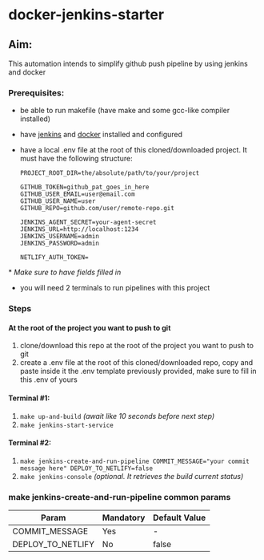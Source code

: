 # docker-jenkins-starter

## Aim:
This automation intends to simplify github push pipeline by using jenkins and docker 

### Prerequisites:

- be able to run makefile (have make and some gcc-like compiler installed)
- have [jenkins](https://www.jenkins.io/) and [docker](https://www.docker.com/) installed and configured
- have a local .env file at the root of this cloned/downloaded project. It must have the following structure:

  ```
  PROJECT_ROOT_DIR=the/absolute/path/to/your/project

  GITHUB_TOKEN=github_pat_goes_in_here
  GITHUB_USER_EMAIL=user@email.com
  GITHUB_USER_NAME=user
  GITHUB_REPO=github.com/user/remote-repo.git

  JENKINS_AGENT_SECRET=your-agent-secret
  JENKINS_URL=http://localhost:1234
  JENKINS_USERNAME=admin
  JENKINS_PASSWORD=admin

  NETLIFY_AUTH_TOKEN=
  ```

\* _Make sure to have fields filled in_

- you will need 2 terminals to run pipelines with this project

### Steps

#### At the root of the project you want to push to git
1. clone/download this repo at the root of the project you want to push to git
2. create a .env file at the root of this cloned/downloaded repo, copy and paste inside it the .env template previously provided, make sure to fill in this .env of yours

#### Terminal #1:
1. `make up-and-build`
   _(await like 10 seconds before next step)_
2. `make jenkins-start-service`

#### Terminal #2:
1. `make jenkins-create-and-run-pipeline COMMIT_MESSAGE="your commit message here" DEPLOY_TO_NETLIFY=false`
2. `make jenkins-console` _(optional. It retrieves the build current status)_

### make jenkins-create-and-run-pipeline common params

| Param             | Mandatory | Default Value |
| ----------------- | --------- | ------------- |
| COMMIT_MESSAGE    | Yes       | -             |
| DEPLOY_TO_NETLIFY | No        | false         |
